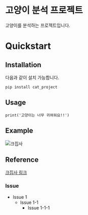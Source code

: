 # 고양이 분석 프로젝트
고양이를 분석하는 프로젝트입니다.

# Quickstart

## Installation

다음과 같이 설치 가능합니다.

```
pip install cat_project
```

## Usage
```
print('고양이는 너무 귀여워요!!')
```

## Example
![크집사](https://user-images.githubusercontent.com/69558935/106849724-97d15b00-66f6-11eb-89e9-8f55e6f6f48f.jpg)

## Reference
[크집사 링크](https://www.youtube.com/channel/UCkuA_gDjISfGgbdp02BUwyQ)

### Issue
* Issue 1
  * Issue 1-1
     * Issue 1-1-1
